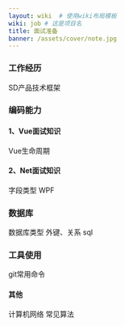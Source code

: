 ```yaml
---
layout: wiki  # 使用wiki布局模板
wiki: job # 这是项目名
title: 面试准备
banner: /assets/cover/note.jpg
---
```


### 工作经历
SD产品技术框架

### 编码能力

#### 1、Vue面试知识
Vue生命周期

#### 2、Net面试知识
字段类型
WPF

### 数据库
数据库类型
外键、关系
sql

### 工具使用
git常用命令


#### 其他
计算机网络
常见算法